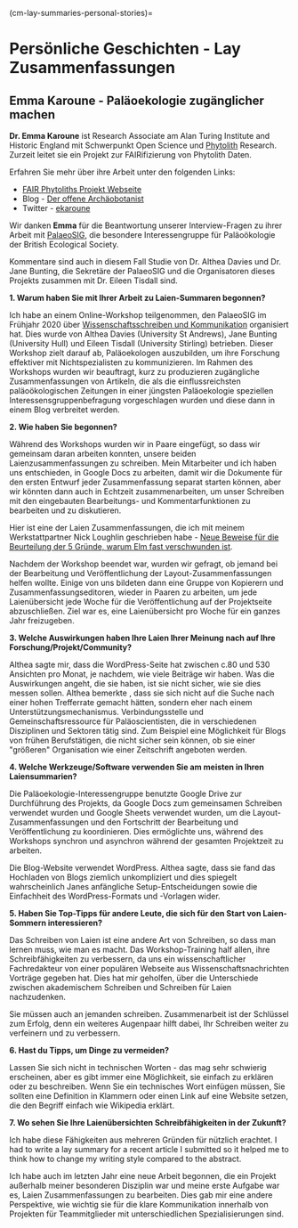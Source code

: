 (cm-lay-summaries-personal-stories)=
# Persönliche Geschichten - Lay Zusammenfassungen

## Emma Karoune - Paläoekologie zugänglicher machen

**Dr. Emma Karoune** ist Research Associate am Alan Turing Institute and Historic England mit Schwerpunkt Open Science und [Phytolith](https://en.wikipedia.org/wiki/Phytolith) Research. Zurzeit leitet sie ein Projekt zur FAIRifizierung von Phytolith Daten.

Erfahren Sie mehr über ihre Arbeit unter den folgenden Links:
* [FAIR Phytoliths Projekt Webseite](https://open-phytoliths.github.io/FAIR-phytoliths/)
* Blog - [Der offene Archäobotanist](https://ekaroune.github.io/The-Open-Archaeobotanist/)
* Twitter - [ekaroune](https://twitter.com/ekaroune)

Wir danken **Emma** für die Beantwortung unserer Interview-Fragen zu ihrer Arbeit mit [PalaeoSIG](https://www.britishecologicalsociety.org/membership-community/special-interest-groups/palaeoecology-group/), die besondere Interessengruppe für Paläoökologie der British Ecological Society.

Kommentare sind auch in diesem Fall Studie von Dr. Althea Davies und Dr. Jane Bunting, die Sekretäre der PalaeoSIG und die Organisatoren dieses Projekts zusammen mit Dr. Eileen Tisdall sind.

**1. Warum haben Sie mit Ihrer Arbeit zu Laien-Summaren begonnen?**

Ich habe an einem Online-Workshop teilgenommen, den PalaeoSIG im Frühjahr 2020 über [Wissenschaftsschreiben und Kommunikation](https://palaeosigbes.wordpress.com/2020/05/11/testing-testing/) organisiert hat. Dies wurde von Althea Davies (University St Andrews), Jane Bunting (University Hull) und Eileen Tisdall (University Stirling) betrieben. Dieser Workshop zielt darauf ab, Paläoekologen auszubilden, um ihre Forschung effektiver mit Nichtspezialisten zu kommunizieren. Im Rahmen des Workshops wurden wir beauftragt, kurz zu produzieren zugängliche Zusammenfassungen von Artikeln, die als die einflussreichsten paläoökologischen Zeitungen in einer jüngsten Paläoekologie speziellen Interessensgruppenbefragung vorgeschlagen wurden und diese dann in einem Blog verbreitet werden.


**2. Wie haben Sie begonnen?**

Während des Workshops wurden wir in Paare eingefügt, so dass wir gemeinsam daran arbeiten konnten, unsere beiden Laienzusammenfassungen zu schreiben. Mein Mitarbeiter und ich haben uns entschieden, in Google Docs zu arbeiten, damit wir die Dokumente für den ersten Entwurf jeder Zusammenfassung separat starten können, aber wir könnten dann auch in Echtzeit zusammenarbeiten, um unser Schreiben mit den eingebauten Bearbeitungs- und Kommentarfunktionen zu bearbeiten und zu diskutieren.

Hier ist eine der Laien Zusammenfassungen, die ich mit meinem Werkstattpartner Nick Loughlin geschrieben habe - [Neue Beweise für die Beurteilung der 5 Gründe, warum Elm fast verschwunden ist](https://palaeosigbes.wordpress.com/2020/11/18/new-evidence-to-assess-the-5-reasons-elm-almost-disappeared/).

Nachdem der Workshop beendet war, wurden wir gefragt, ob jemand bei der Bearbeitung und Veröffentlichung der Layout-Zusammenfassungen helfen wollte. Einige von uns bildeten dann eine Gruppe von Kopierern und Zusammenfassungseditoren, wieder in Paaren zu arbeiten, um jede Laienübersicht jede Woche für die Veröffentlichung auf der Projektseite abzuschließen. Ziel war es, eine Laienübersicht pro Woche für ein ganzes Jahr freizugeben.

**3. Welche Auswirkungen haben Ihre Laien Ihrer Meinung nach auf Ihre Forschung/Projekt/Community?**

Althea sagte mir, dass die WordPress-Seite hat zwischen c.80 und 530 Ansichten pro Monat, je nachdem, wie viele Beiträge wir haben. Was die Auswirkungen angeht, die sie haben, ist sie nicht sicher, wie sie dies messen sollen. Althea bemerkte , dass sie sich nicht auf die Suche nach einer hohen Trefferrate gemacht hätten, sondern eher nach einem Unterstützungsmechanismus. Verbindungsstelle und Gemeinschaftsressource für Paläoscientisten, die in verschiedenen Disziplinen und Sektoren tätig sind. Zum Beispiel eine Möglichkeit für Blogs von frühen Berufstätigen, die nicht sicher sein können, ob sie einer "größeren" Organisation wie einer Zeitschrift angeboten werden.

**4. Welche Werkzeuge/Software verwenden Sie am meisten in Ihren Laiensummarien?**

Die Paläoekologie-Interessengruppe benutzte Google Drive zur Durchführung des Projekts, da Google Docs zum gemeinsamen Schreiben verwendet wurden und Google Sheets verwendet wurden, um die Layout-Zusammenfassungen und den Fortschritt der Bearbeitung und Veröffentlichung zu koordinieren. Dies ermöglichte uns, während des Workshops synchron und asynchron während der gesamten Projektzeit zu arbeiten.

Die Blog-Website verwendet WordPress. Althea sagte, dass sie fand das Hochladen von Blogs ziemlich unkompliziert und dies spiegelt wahrscheinlich Janes anfängliche Setup-Entscheidungen sowie die Einfachheit des WordPress-Formats und -Vorlagen wider.

**5. Haben Sie Top-Tipps für andere Leute, die sich für den Start von Laien-Sommern interessieren?**

Das Schreiben von Laien ist eine andere Art von Schreiben, so dass man lernen muss, wie man es macht. Das Workshop-Training half allen, ihre Schreibfähigkeiten zu verbessern, da uns ein wissenschaftlicher Fachredakteur von einer populären Webseite aus Wissenschaftsnachrichten Vorträge gegeben hat. Dies hat mir geholfen, über die Unterschiede zwischen akademischem Schreiben und Schreiben für Laien nachzudenken.

Sie müssen auch an jemanden schreiben. Zusammenarbeit ist der Schlüssel zum Erfolg, denn ein weiteres Augenpaar hilft dabei, Ihr Schreiben weiter zu verfeinern und zu verbessern.

**6. Hast du Tipps, um Dinge zu vermeiden?**

Lassen Sie sich nicht in technischen Worten - das mag sehr schwierig erscheinen, aber es gibt immer eine Möglichkeit, sie einfach zu erklären oder zu beschreiben. Wenn Sie ein technisches Wort einfügen müssen, Sie sollten eine Definition in Klammern oder einen Link auf eine Website setzen, die den Begriff einfach wie Wikipedia erklärt.


**7. Wo sehen Sie Ihre Laienübersichten Schreibfähigkeiten in der Zukunft?**

Ich habe diese Fähigkeiten aus mehreren Gründen für nützlich erachtet. I had to write a lay summary for a recent article I submitted so it helped me to think how to change my writing style compared to the abstract.

Ich habe auch im letzten Jahr eine neue Arbeit begonnen, die ein Projekt außerhalb meiner besonderen Disziplin war und meine erste Aufgabe war es, Laien Zusammenfassungen zu bearbeiten. Dies gab mir eine andere Perspektive, wie wichtig sie für die klare Kommunikation innerhalb von Projekten für Teammitglieder mit unterschiedlichen Spezialisierungen sind.
